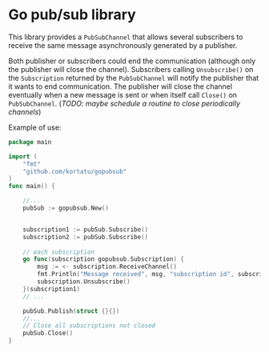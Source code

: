 # Go pub/sub library

This library provides a `PubSubChannel` that allows several subscribers to receive the same message asynchronously generated 
by a publisher.

Both publisher or subscribers could end the communication (although only the publisher will close the channel). 
Subscribers calling `Unsubscribe()` on the `Subscription` returned by the `PubSubChannel` will notify the publisher
that it wants to end communication. The publisher will close the channel eventually when a new message is sent or when
itself call `Close()` on `PubSubChannel`. (_TODO: maybe schedule a routine to close periodically channels_)

Example of use:
```go
package main

import (
    "fmt"
    "github.com/kortatu/gopubsub"
)
func main() {

    //...
    pubSub := gopubsub.New()


    subscription1 := pubSub.Subscribe()
    subscription2 := pubSub.Subscribe()
    
    // each subscription
    go func(subscription gopubsub.Subscription) {
        msg := <- subscription.ReceiveChannel()
        fmt.Println("Message received", msg, "subscription id", subscription.ID())
        subscription.Unsubscribe()
    }(subscription1)
    // ...

    pubSub.Publish(struct {}{})
    //...
    // Close all subscriptions not closed
    pubSub.Close()
}
```
